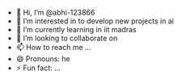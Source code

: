 - 👋 Hi, I’m @abhi-123866
- 👀 I’m interested in to develop new projects in ai 
- 🌱 I’m currently learning in iit madras 
- 💞️ I’m looking to collaborate on 
- 📫 How to reach me ...
- 😄 Pronouns: he
- ⚡ Fun fact: ...

<!---
abhi-123866/abhi-123866 is a ✨ special ✨ repository because its `README.md` (this file) appears on your GitHub profile.
You can click the Preview link to take a look at your changes.
--->
